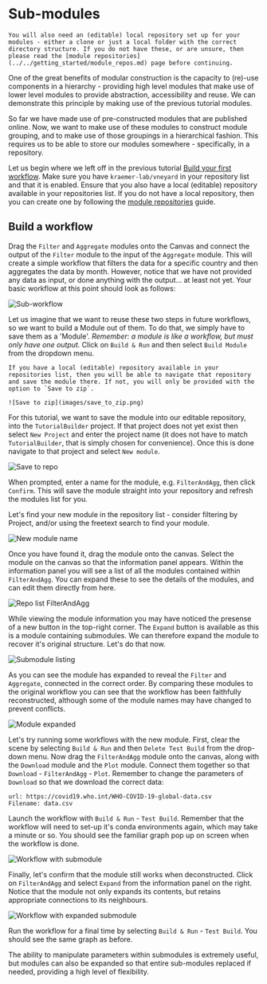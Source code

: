 # Sub-modules

```{note}
You will also need an (editable) local repository set up for your modules - either a clone or just a local folder with the correct directory structure. If you do not have these, or are unsure, then please read the [module repositories](../../getting_started/module_repos.md) page before continuing.
```

One of the great benefits of modular construction is the capacity to (re)-use
components in a hierarchy - providing high level modules that make use of lower
level modules to provide abstraction, accessibility and reuse. We can
demonstrate this principle by making use of the previous tutorial modules.

So far we have made use of pre-constructed modules that are published online.
Now, we want to make use of these modules to construct module grouping, and to
make use of those groupings in a hierarchical fashion. This requires us to be
able to store our modules somewhere - specifically, in a repository.

Let us begin where we left off in the previous tutorial [Build your first workflow](../../getting_started/build_a_workflow.md). Make sure you have `kraemer-lab/vneyard` in your repository list and that it is enabled. Ensure that you also have a local (editable) repository available in your repositories list. If you do not have a local repository, then you can create one by following the [module repositories](../../getting_started/module_repos.md) guide.

## Build a workflow

Drag the `Filter` and `Aggregate` modules onto the Canvas and connect the output of the `Filter` module to the input of the `Aggregate` module. This will create a simple workflow that filters the data for a specific country and then aggregates the data by month. However, notice that we have not provided any data as input, or done anything with the output... at least not yet. Your basic workflow at this point should look as follows:

![Sub-workflow](images/basic_workflow.png)

Let us imagine that we want to reuse these two steps in future workflows, so we want to build a Module out of them. To do that, we simply have to save them as a 'Module'. _Remember: a module is like a workflow, but must only have one output._ Click on `Build & Run` and then select `Build Module` from the dropdown menu.

```{note}
If you have a local (editable) repository available in your repositories list, then you will be able to navigate that repository and save the module there. If not, you will only be provided with the option to `Save to zip`.

![Save to zip](images/save_to_zip.png)
```

For this tutorial, we want to save the module into our editable repository, into the `TutorialBuilder` project. If that project does not yet exist then select `New Project` and enter the project name (it does not have to match `TutorialBuilder`, that is simply chosen for convenience). Once this is done navigate to that project and select `New module`.

![Save to repo](images/save_to_repo.png)

When prompted, enter a name for the module, e.g. `FilterAndAgg`, then click `Confirm`. This will save the module straight into your repository and refresh the modules list for you.

Let's find your new module in the repository list - consider filtering by Project, and/or using the freetext search to find your module.

![New module name](images/new_module_name.png)

Once you have found it, drag the module onto the canvas. Select the module on the canvas so that the information panel appears. Within the information panel you will see a list of all the modules contained within `FilterAndAgg`. You can expand these to see the details of the modules, and can edit them directly from here.

![Repo list FilterAndAgg](images/repo_list_filterandagg.png)

While viewing the module information you may have noticed the presense of a new button in the top-right corner. The `Expand` button is available as this is a module containing submodules. We can therefore expand the module to recover it's original structure. Let's do that now.

![Submodule listing](images/module_contents.png)

As you can see the module has expanded to reveal the `Filter` and `Aggregate`, connected in the correct order. By comparing these modules to the original workflow you can see that the workflow has been faithfully reconstructed, although some of the module names may have changed to prevent conflicts.

![Module expanded](images/expanded_module.png)

Let's try running some workflows with the new module. First, clear the scene by selecting `Build & Run` and then `Delete Test Build` from the drop-down menu. Now drag the `FilterAndAgg` module onto the canvas, along with the `Download` module and the `Plot` module. Connect them together so that `Download` - `FilterAndAgg` - `Plot`. Remember to change the parameters of `Download` so that we download the correct data:
```{yaml}
url: https://covid19.who.int/WHO-COVID-19-global-data.csv
Filename: data.csv
```

Launch the workflow with `Build & Run` - `Test Build`. Remember that the workflow will need to set-up it's conda environments again, which may take a minute or so.  You should see the familiar graph pop up on screen when the workflow is done.

![Workflow with submodule](images/workflow_with_submodule.png)

Finally, let's confirm that the module still works when deconstructed. Click on `FilterAndAgg` and select `Expand` from the information panel on the right. Notice that the module not only expands its contents, but retains appropriate connections to its neighbours.

![Workflow with expanded submodule](images/workflow_expanded.png)

Run the workflow for a final time by selecting `Build & Run` - `Test Build`. You should see the same graph as before.

The ability to manipulate parameters within submodules is extremely useful, but modules can also be expanded so that entire sub-modules replaced if needed, providing a high level of flexibility.
